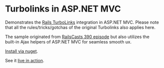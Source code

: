 #  Turbolinks in ASP.NET MVC
Demonstrates the [Rails TurboLinks](https://github.com/rails/turbolinks/) 
integration in ASP.NET MVC. Please note that all the rules/tricks/gotchas of 
the original Turbolinks also applies here.

The sample originated from [RailsCasts 390 episode](http://railscasts.com/episodes/390-turbolinks) 
but also utilizes the built-in Ajax helpers of ASP.NET MVC for seamless smooth
ux.

[Install via nuget](https://www.nuget.org/packages/aspnetmvcturbolinks/).

See it [live in action](http://rdir.in.serv10.temphostspace.com/).
